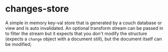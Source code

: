 # changes-store

A simple in memory key-val store that is generated by a couch database or view
and is auto invalidated. An optional transform stream can be passed in to filter
the stream but it expects that you don't modify the structure (expects a `change`
object with a document still), but the document itself can be modified;
